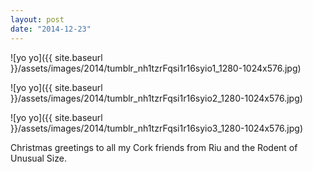 ```yaml
---
layout: post
date: "2014-12-23"
---
```


![yo yo]({{ site.baseurl }}/assets/images/2014/tumblr_nh1tzrFqsi1r16syio1_1280-1024x576.jpg)

![yo yo]({{ site.baseurl }}/assets/images/2014/tumblr_nh1tzrFqsi1r16syio2_1280-1024x576.jpg)

![yo yo]({{ site.baseurl }}/assets/images/2014/tumblr_nh1tzrFqsi1r16syio3_1280-1024x576.jpg)

Christmas greetings to all my Cork friends from Riu and the Rodent of Unusual Size.
